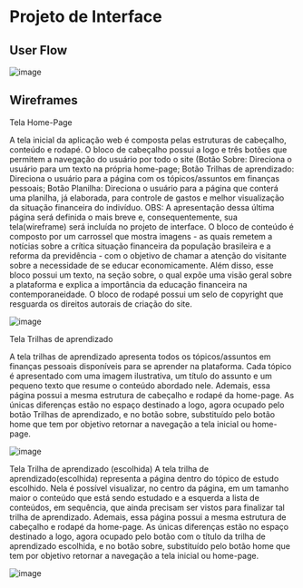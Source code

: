
# Projeto de Interface


## User Flow

![image](https://user-images.githubusercontent.com/91295966/146278262-28f86c60-e1a6-42cd-9458-206c4edf9de1.png)


## Wireframes

Tela Home-Page

A tela inicial da aplicação web é composta pelas estruturas de cabeçalho,
conteúdo e rodapé.
O bloco de cabeçalho possui a logo e três botões que permitem a navegação
do usuário por todo o site (Botão Sobre: Direciona o usuário para um texto na própria
home-page; Botão Trilhas de aprendizado: Direciona o usuário para a página com os
tópicos/assuntos em finanças pessoais; Botão Planilha: Direciona o usuário para a
página que conterá uma planilha, já elaborada, para controle de gastos e melhor
visualização da situação financeira do indivíduo. OBS: A apresentação dessa última
página será definida o mais breve e, consequentemente, sua tela(wireframe) será
incluída no projeto de interface.
O bloco de conteúdo é composto por um carrossel que mostra imagens - as
quais remetem a notícias sobre a crítica situação financeira da população brasileira e a 
reforma da previdência - com o objetivo de chamar a atenção do visitante sobre a
necessidade de se educar economicamente. Além disso, esse bloco possui um texto, na
seção sobre, o qual expõe uma visão geral sobre a plataforma e explica a importância
da educação financeira na contemporaneidade.
O bloco de rodapé possui um selo de copyright que resguarda os direitos
autorais de criação do site.

![image](https://user-images.githubusercontent.com/91295966/146278308-3f1689dc-786a-4da9-8671-3fbe7445f958.png)

Tela Trilhas de aprendizado

A tela trilhas de aprendizado apresenta todos os tópicos/assuntos em finanças
pessoais disponíveis para se aprender na plataforma. Cada tópico é apresentado com
uma imagem ilustrativa, um título do assunto e um pequeno texto que resume o
conteúdo abordado nele. Ademais, essa página possui a mesma estrutura de cabeçalho
e rodapé da home-page. As únicas diferenças estão no espaço destinado a logo, agora
ocupado pelo botão Trilhas de aprendizado, e no botão sobre, substituído pelo botão
home que tem por objetivo retornar a navegação a tela inicial ou home-page.

![image](https://user-images.githubusercontent.com/91295966/146278337-cd30eaf9-93e1-4ccc-befa-9c6fa17d1eec.png)

Tela Trilha de aprendizado (escolhida)
A tela trilha de aprendizado(escolhida) representa a página dentro do tópico
de estudo escolhido. Nela é possível visualizar, no centro da página, em um tamanho
maior o conteúdo que está sendo estudado e a esquerda a lista de conteúdos, em
sequência, que ainda precisam ser vistos para finalizar tal trilha de aprendizado.
Ademais, essa página possui a mesma estrutura de cabeçalho e rodapé da home-page.
As únicas diferenças estão no espaço destinado a logo, agora ocupado pelo botão com
o título da trilha de aprendizado escolhida, e no botão sobre, substituído pelo botão
home que tem por objetivo retornar a navegação a tela inicial ou home-page.

![image](https://user-images.githubusercontent.com/91295966/146278370-e03c09e5-3c12-42ad-8465-edf723a2dd1f.png)
